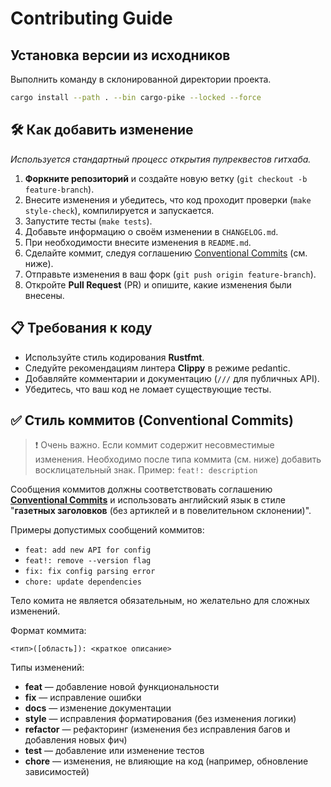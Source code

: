 # Contributing Guide

## Установка версии из исходников

Выполнить команду в склонированной директории проекта.

```bash
cargo install --path . --bin cargo-pike --locked --force
```

## 🛠 Как добавить изменение

_Используется стандартный процесс открытия пулреквестов гитхаба._

1. **Форкните репозиторий** и создайте новую ветку (`git checkout -b feature-branch`).
2. Внесите изменения и убедитесь, что код проходит проверки (`make style-check`), компилируется и запускается.
3. Запустите тесты (`make tests`).
4. Добавьте информацию о своём изменении в `CHANGELOG.md`.
5. При необходимости внесите изменения в `README.md`.
6. Сделайте коммит, следуя соглашению [Conventional Commits](https://www.conventionalcommits.org/en/v1.0.0/) (см. ниже).
7. Отправьте изменения в ваш форк (`git push origin feature-branch`).
8. Откройте **Pull Request** (PR) и опишите, какие изменения были внесены.

## 📋 Требования к коду

- Используйте стиль кодирования **Rustfmt**.
- Следуйте рекомендациям линтера **Clippy** в режиме pedantic.
- Добавляйте комментарии и документацию (`///` для публичных API).
- Убедитесь, что ваш код не ломает существующие тесты.

## ✅ Стиль коммитов (Conventional Commits)

> ❗ Очень важно. Если коммит содержит несовместимые изменения. Необходимо после типа коммита (см. ниже) добавить восклицательный знак. Пример: `feat!: description`

Сообщения коммитов должны соответствовать соглашению **[Conventional Commits](https://www.conventionalcommits.org/en/v1.0.0/)** и использовать английский язык в стиле "**газетных заголовков** (без артиклей и в повелительном склонении)".

Примеры допустимых сообщений коммитов:

- `feat: add new API for config`
- `feat!: remove --version flag`
- `fix: fix config parsing error`
- `chore: update dependencies`

Тело комита не является обязательным, но желательно для сложных изменений.

Формат коммита:

```
<тип>([область]): <краткое описание>
```

Типы изменений:

- **feat** — добавление новой функциональности
- **fix** — исправление ошибки
- **docs** — изменение документации
- **style** — исправления форматирования (без изменения логики)
- **refactor** — рефакторинг (изменения без исправления багов и добавления новых фич)
- **test** — добавление или изменение тестов
- **chore** — изменения, не влияющие на код (например, обновление зависимостей)
